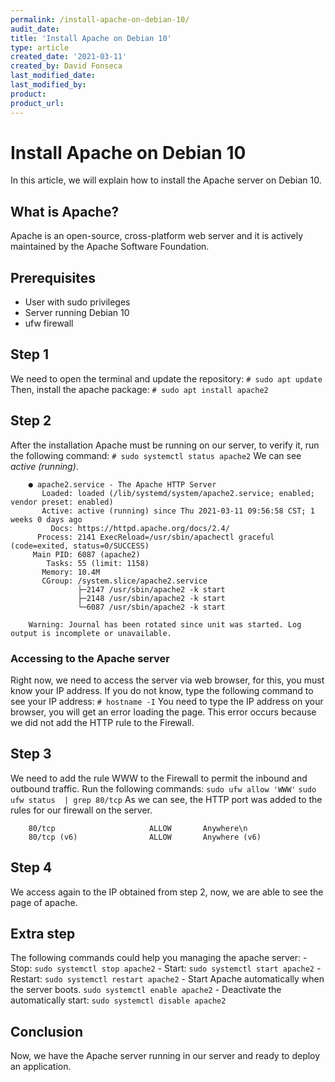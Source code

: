 ```yaml
---
permalink: /install-apache-on-debian-10/
audit_date:
title: 'Install Apache on Debian 10'
type: article
created_date: '2021-03-11'
created_by: David Fonseca
last_modified_date:
last_modified_by:
product:
product_url: 
---
```


# Install Apache on Debian 10
In this article, we will explain how to install the Apache server on Debian 10.

## What is Apache?
Apache is an open-source, cross-platform web server and it is actively maintained by the Apache Software Foundation.

## Prerequisites
- User with sudo privileges
- Server running Debian 10
- ufw firewall

## Step 1
We need to open the terminal and update the repository:
    `# sudo apt update`
Then, install the apache package:
    `# sudo apt install apache2`

## Step 2
After the installation Apache must be running on our server, to verify it, run the following command:
    `# sudo systemctl status apache2`
We can see _active (running)_.
```
    ● apache2.service - The Apache HTTP Server
       Loaded: loaded (/lib/systemd/system/apache2.service; enabled; vendor preset: enabled)
       Active: active (running) since Thu 2021-03-11 09:56:58 CST; 1 weeks 0 days ago
         Docs: https://httpd.apache.org/docs/2.4/
      Process: 2141 ExecReload=/usr/sbin/apachectl graceful (code=exited, status=0/SUCCESS)
     Main PID: 6087 (apache2)
        Tasks: 55 (limit: 1158)
       Memory: 10.4M
       CGroup: /system.slice/apache2.service
               ├─2147 /usr/sbin/apache2 -k start
               ├─2148 /usr/sbin/apache2 -k start
               └─6087 /usr/sbin/apache2 -k start

    Warning: Journal has been rotated since unit was started. Log output is incomplete or unavailable.
```

### Accessing to the Apache server
Right now, we need to access the server via web browser, for this, you must know your IP address. If you do not know, type the following command to see your IP address:
    `# hostname -I`
You need to type the IP address on your browser, you will get an error loading the page. This error occurs because we did not add the HTTP rule to the Firewall.

## Step 3
We need to add the rule WWW to the Firewall to permit the inbound and outbound traffic. Run the following commands:
    `sudo ufw allow 'WWW'`
    `sudo ufw status  | grep 80/tcp`
As we can see, the HTTP port was added to the rules for our firewall on the server.
```
    80/tcp                     ALLOW       Anywhere\n
    80/tcp (v6)                ALLOW       Anywhere (v6)
```


## Step 4
We access again to the IP obtained from step 2, now, we are able to see the page of apache.

## Extra step
The following commands could help you managing the apache server:
    - Stop: `sudo systemctl stop apache2`
    - Start: `sudo systemctl start apache2`
    - Restart: `sudo systemctl restart apache2`
    - Start Apache automatically when the server boots. `sudo systemctl enable apache2`
    - Deactivate the automatically start: `sudo systemctl disable apache2` 

## Conclusion
Now, we have the Apache server running in our server and ready to deploy an application.
